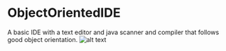 # ObjectOrientedIDE
A basic IDE with a text editor and java scanner and compiler that follows good object orientation.
    ![alt text](https://github.com/DouglasAbrams/ObjectOrientedIDE/images/IDE_p1.PNG)
